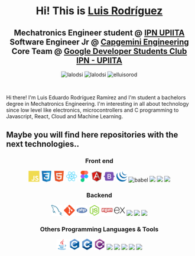 <h1 align="center">Hi! This is <a href="https://www.linkedin.com/in/luis-rodriguez-935613141/">Luis Rodríguez</a></h1>
<h2 align="center">
  Mechatronics Engineer student @ <a href="https://www.upiita.ipn.mx/">IPN UPIITA</a> <br>
  Software Engineer Jr @ <a href="https://capgemini-engineering.com/us/en/">Capgemini Engineering</a> <br>
  Core Team @ <a href="https://gdsc.community.dev/national-polytechnic-institute-of-mexico-upiita/">Google Developer Students Club IPN - UPIITA</a> <br>
</h2>

<div align="center">
  <p align="center" href="https://github.com/lalodsi"> 
    <img src="https://komarev.com/ghpvc/?username=lalodsi&label=Profile%20views&color=0f75b6&style=flat&color=yellow" alt="lalodsi"/> 
    <img src="https://img.shields.io/github/followers/lalodsi.svg?style=flat&logo=github&label=Follow&maxAge=2592000&color=blue" alt="lalodsi"/> 
    <img src="https://img.shields.io/twitter/follow/elluisorod?color=purple&label=Follow&logo=twitter&style=flat" alt="elluisorod"/>   
  </p>
</div>

<br>

Hi there! I'm Luis Eduardo Rodríguez Ramírez and I'm student a bachelors degree in Mechatronics Engineering. I'm interesting in all about technology since low level like electronics, microcontrollers and C programming to Javascript, React, Cloud and Machine Learning.


## Maybe you will find here repositories with the next technologies..
<h3 align="center"> Front end </h3>
<p>
  <div align="center">
    <img src="https://raw.githubusercontent.com/devicons/devicon/c7d326b6009e60442abc35fa45706d6f30ee4c8e/icons/javascript/javascript-plain.svg" alt="JavaScript" height=30/>
    <img src="https://raw.githubusercontent.com/devicons/devicon/c7d326b6009e60442abc35fa45706d6f30ee4c8e/icons/css3/css3-original.svg" alt="CSS3" height=30/>
    <img src="https://raw.githubusercontent.com/devicons/devicon/c7d326b6009e60442abc35fa45706d6f30ee4c8e/icons/html5/html5-original.svg" alt="HTML5" height=30/>
    <img src="https://github.com/devicons/devicon/blob/master/icons/react/react-original.svg" alt="React" height=30/>
    <img src="https://github.com/devicons/devicon/blob/master/icons/figma/figma-original.svg" alt="Figma" height=30/>
    <img src="https://raw.githubusercontent.com/devicons/devicon/c7d326b6009e60442abc35fa45706d6f30ee4c8e/icons/angularjs/angularjs-original.svg" alt ="Angular" height=30/>
    <img src="https://raw.githubusercontent.com/devicons/devicon/c7d326b6009e60442abc35fa45706d6f30ee4c8e/icons/bootstrap/bootstrap-plain.svg" alt="Bootstrap" height=30/>
    <img src="https://raw.githubusercontent.com/devicons/devicon/c7d326b6009e60442abc35fa45706d6f30ee4c8e/icons/jquery/jquery-original.svg" alt="jQuery" height=30/>
    <img src="https://cdn.jsdelivr.net/gh/devicons/devicon/icons/babel/babel-original.svg" height=30 alt="babel"/>
    <img src="https://cdn.jsdelivr.net/gh/devicons/devicon/icons/electron/electron-original.svg" height=30 />
    <img src="https://cdn.jsdelivr.net/gh/devicons/devicon/icons/redux/redux-original.svg" height=30  />
    <img src="https://cdn.jsdelivr.net/gh/devicons/devicon/icons/typescript/typescript-original.svg" height=30  />
    
  </div>
</p>

<div align="center">
  <h3 align="center">Backend</h3>
  <p>
    <img src="https://raw.githubusercontent.com/devicons/devicon/c7d326b6009e60442abc35fa45706d6f30ee4c8e/icons/mysql/mysql-plain.svg" alt ="mySQL" height=30/>
    <img src="https://raw.githubusercontent.com/devicons/devicon/c7d326b6009e60442abc35fa45706d6f30ee4c8e/icons/git/git-original.svg" alt="Git" height=30/>
    <img src="https://raw.githubusercontent.com/devicons/devicon/c7d326b6009e60442abc35fa45706d6f30ee4c8e/icons/php/php-plain.svg" alt="PHP" height=30/>
    <img src="https://raw.githubusercontent.com/devicons/devicon/c7d326b6009e60442abc35fa45706d6f30ee4c8e/icons/nodejs/nodejs-original.svg" alt="NodeJS" height=30/>
    <img src="https://raw.githubusercontent.com/devicons/devicon/c7d326b6009e60442abc35fa45706d6f30ee4c8e/icons/npm/npm-original-wordmark.svg" alt="npm" height=30/>
    <img src="https://github.com/devicons/devicon/blob/master/icons/express/express-original.svg" alt="Express" height=30/>
    <img src="https://cdn.jsdelivr.net/gh/devicons/devicon/icons/graphql/graphql-plain.svg" height=30 />
    <img src="https://cdn.jsdelivr.net/gh/devicons/devicon/icons/nestjs/nestjs-plain.svg" height=30  />
    <img src="https://cdn.jsdelivr.net/gh/devicons/devicon/icons/webpack/webpack-original.svg" height=30  />
  </p>
</div>



<div align='center'>
  <h3>Others Programming Languages & Tools</h3>
  <p>
    <img src="https://raw.githubusercontent.com/devicons/devicon/c7d326b6009e60442abc35fa45706d6f30ee4c8e/icons/java/java-original.svg" alt="Java" height=30/>
    <img src="https://raw.githubusercontent.com/devicons/devicon/c7d326b6009e60442abc35fa45706d6f30ee4c8e/icons/c/c-original.svg" alt="C" height=30/>
    <img src="https://raw.githubusercontent.com/devicons/devicon/c7d326b6009e60442abc35fa45706d6f30ee4c8e/icons/cplusplus/cplusplus-original.svg" alt="Cplusplus" height=30/>
    <img src="https://raw.githubusercontent.com/devicons/devicon/c7d326b6009e60442abc35fa45706d6f30ee4c8e/icons/csharp/csharp-original.svg" alt="CSharp" height=30/>
    <img src="https://cdn.jsdelivr.net/gh/devicons/devicon/icons/latex/latex-original.svg" height=30  />
    <img src="https://cdn.jsdelivr.net/gh/devicons/devicon/icons/matlab/matlab-original.svg" height=30  />
    <img src="https://cdn.jsdelivr.net/gh/devicons/devicon/icons/numpy/numpy-original.svg" height=30  />
    <img src="https://cdn.jsdelivr.net/gh/devicons/devicon/icons/socketio/socketio-original.svg" height=30  />
    <img src="https://cdn.jsdelivr.net/gh/devicons/devicon/icons/unity/unity-original.svg" height=30  />
  </p>
</div>
